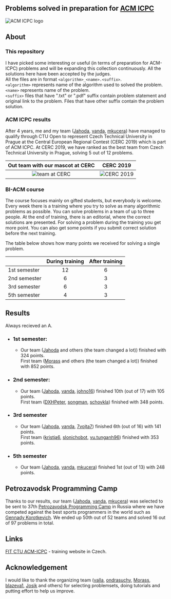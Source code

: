 
## Problems solved in preparation for [ACM ICPC](https://en.wikipedia.org/wiki/ACM_International_Collegiate_Programming_Contest)
![ACM ICPC logo](https://i.imgur.com/cTEzTy6.jpg)
## About

### This repository
I have picked some interesting or useful (in terms of preparation for ACM-ICPC) problems and will be expanding this collection continuously. All the solutions here have been accepted by the judges.<br />
All the files are in format ```<algorithm>_<name>.<suffix>```.<br />
```<algorithm>``` represents name of the algorithm used to solved the problem.<br />
```<name>``` represents name of the problem.<br />
```<suffix>``` files that have ".txt" or ".pdf" suffix contain problem statement and original link to the problem. Files that have other suffix contain the problem solution.

### ACM ICPC results
After 4 years, me and my team ([Jahoda](http://codeforces.com/profile/Jahoda), [vanda](http://codeforces.com/profile/vanda), [mkucera](http://codeforces.com/profile/mkucera)) have managed to qualify through CTU Open to represent Czech Technical University in Prague at the Central European Regional Contest (CERC 2019) which is part of ACM ICPC. At CERC 2019, we have ranked as the best team from Czech Technical University in Prague, solving 5 out of 12 problems. 

Out team with our mascot at CERC             |  CERC 2019
:-------------------------:|:-------------------------:
![team at CERC](https://i.imgur.com/2Y3T67O.jpg)  |  ![CERC 2019](https://i.imgur.com/J970Qdf.jpg)

### BI-ACM course
The course focuses mainly on gifted students, but everybody is welcome. Every week there is a training where you try to solve as many algorithmic problems as possible. You can solve problems in a team of up to three people. At the end of training, there is an editorial, where the correct solutions are presented. For solving a problem during the training you get more point. You can also get some points if you submit correct solution before the next training.

The table below shows how many points we received for solving a single problem.

|              | During training | After training |
|--------------|:---------------:|:--------------:|
| 1st semester |        12       |        6       |
| 2nd semester |        6        |        3       |
| 3rd semester |        6        |        3       |
| 5th semester |        4        |        3       |

## Results
Always recieved an A.

* ### 1st semester:
    * Our team ([Jahoda](http://codeforces.com/profile/Jahoda) and others (the team changed a lot)) finished with 324 points.<br>First team ([Morass](http://codeforces.com/profile/-Morass-) and others (the team changed a lot)) finished with 852 points.

* ### 2nd semester: 
	* Our team ([Jahoda](http://codeforces.com/profile/Jahoda), [vanda](http://codeforces.com/profile/vanda), [johno16](http://codeforces.com/profile/johno16)) finished 10th (out of 17) with 105 points.<br> First team ([DXHPeter](http://codeforces.com/profile/DXHPeter), [songman](http://codeforces.com/profile/songman), [schovkla](http://codeforces.com/profile/schovkla)) finished with 348 points.

* ### 3rd semester 
	* Our team ([Jahoda](http://codeforces.com/profile/Jahoda), [vanda](http://codeforces.com/profile/vanda), [7vojta7](http://codeforces.com/profile/7vojta7)) finished 6th (out of 16) with 141 points.<br> First team ([kristja6](http://codeforces.com/profile/kristja6), [slonichobot](http://codeforces.com/profile/slonichobot), [vu.tunganh96](http://codeforces.com/profile/vu.tunganh96)) finished with 353 points.

* ### 5th semester 
	* Our team ([Jahoda](http://codeforces.com/profile/Jahoda), [vanda](http://codeforces.com/profile/vanda), [mkucera](http://codeforces.com/profile/mkucera)) finished 1st (out of 13) with 248 points.

## Petrozavodsk Programming Camp
Thanks to our results, our team ([Jahoda](http://codeforces.com/profile/Jahoda), [vanda](http://codeforces.com/profile/vanda), [mkucera](http://codeforces.com/profile/mkucera)) was selected to be sent to 37th [Petrozavodsk Programming Camp](https://camp.acm.petrsu.ru
) in Russia where we have competed against the best sports programmers in the world such as [Gennady Korotkevich](https://en.wikipedia.org/wiki/Gennady_Korotkevich). We ended up 50th out of 52 teams and solved 16 out of 97 problems in total.

## Links
[FIT CTU ACM-ICPC](https://turing.cz/tom/acm.html) - training website in Czech.

## Acknowledgement
I would like to thank the organizing team ([valla](http://codeforces.com/profile/valla), [ondrasuchy](http://codeforces.com/profile/ondrasuchy), [Morass](http://codeforces.com/profile/-Morass-), [blazeva1](http://codeforces.com/profile/blazeva1), [Josik](http://codeforces.com/profile/Josik) and others) for selecting problemsets, doing tutorials and putting effort to help us improve.
